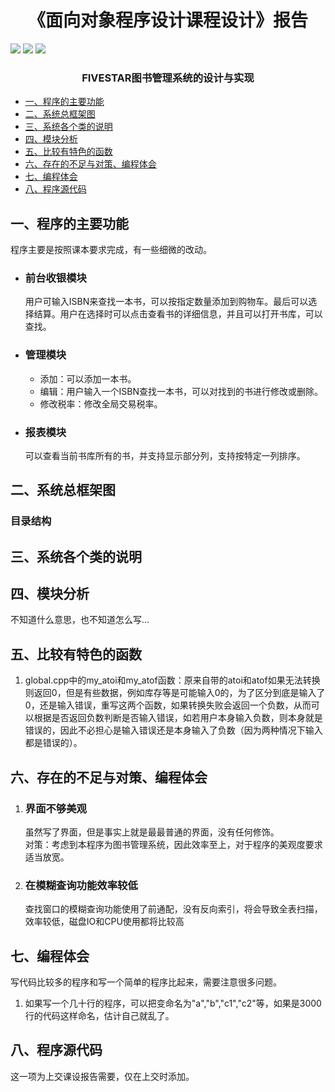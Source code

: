 # <center>《面向对象程序设计课程设计》报告 </center>
[![](https://img.shields.io/github/v/release/li1553770945/course-design-sqlite?include_prereleases)](https://github.com/li1553770945/course-design-sqlite/releases)
![](https://img.shields.io/github/repo-size/li1553770945/course-design-sqlite) 
![](https://img.shields.io/badge/Qt-5.14.2-green)  

### <center>FIVESTAR图书管理系统的设计与实现</center>
  - [一、程序的主要功能](#1)
  - [二、系统总框架图](#2)
  - [三、系统各个类的说明](#3)
  - [四、模块分析](#4)
  - [五、比较有特色的函数](#5)
  - [六、存在的不足与对策、编程体会](#6)
  - [七、编程体会](#7)
  - [八、程序源代码](#8)

<h2 id=1>一、程序的主要功能</h2>
程序主要是按照课本要求完成，有一些细微的改动。

+ ### 前台收银模块
  用户可输入ISBN来查找一本书，可以按指定数量添加到购物车。最后可以选择结算。用户在选择时可以点击查看书的详细信息，并且可以打开书库，可以查找。
+ ### 管理模块
  + 添加：可以添加一本书。
  + 编辑：用户输入一个ISBN查找一本书，可以对找到的书进行修改或删除。
  + 修改税率：修改全局交易税率。
+ ### 报表模块  
  可以查看当前书库所有的书，并支持显示部分列，支持按特定一列排序。
<h2 id=2>二、系统总框架图</h2>

### 目录结构

  
<h2 id=3>三、系统各个类的说明</h2> 


<h2 id=4>四、模块分析</h2>
不知道什么意思，也不知道怎么写...
<h2 id=5>五、比较有特色的函数</h2>  

  1. global.cpp中的my_atoi和my_atof函数：原来自带的atoi和atof如果无法转换则返回0，但是有些数据，例如库存等是可能输入0的，为了区分到底是输入了0，还是输入错误，重写这两个函数，如果转换失败会返回一个负数，从而可以根据是否返回负数判断是否输入错误，如若用户本身输入负数，则本身就是错误的，因此不必担心是输入错误还是本身输入了负数（因为两种情况下输入都是错误的）。

<h2 id=6>六、存在的不足与对策、编程体会</h2>

1. ### 界面不够美观  
    虽然写了界面，但是事实上就是最最普通的界面，没有任何修饰。  
    对策：考虑到本程序为图书管理系统，因此效率至上，对于程序的美观度要求适当放宽。

2. ### 在模糊查询功能效率较低
   查找窗口的模糊查询功能使用了前通配，没有反向索引，将会导致全表扫描，效率较低，磁盘IO和CPU使用都将比较高
<h2 id=7>七、编程体会</h2>
写代码比较多的程序和写一个简单的程序比起来，需要注意很多问题。

1. 如果写一个几十行的程序，可以把变命名为"a","b","c1","c2"等，如果是3000行的代码这样命名，估计自己就乱了。
<h2 id=8>八、程序源代码</h2>
这一项为上交课设报告需要，仅在上交时添加。
